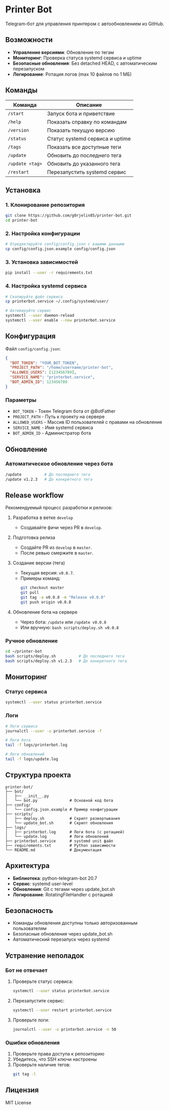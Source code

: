 ﻿# Printer Bot

Telegram-бот для управления принтером с автообновлением из GitHub.

## Возможности

- **Управление версиями**: Обновление по тегам
- **Мониторинг**: Проверка статуса systemd сервиса и uptime
- **Безопасные обновления**: Без detached HEAD, с автоматическим перезапуском
- **Логирование**: Ротация логов (max 10 файлов по 1 МБ)

## Команды

| Команда | Описание |
|---------|----------|
| `/start` | Запуск бота и приветствие |
| `/help` | Показать справку по командам |
| `/version` | Показать текущую версию |
| `/status` | Статус systemd сервиса и uptime |
| `/tags` | Показать все доступные теги |
| `/update` | Обновить до последнего тега |
| `/update <tag>` | Обновить до указанного тега |
| `/restart` | Перезапустить systemd сервис |

## Установка

### 1. Клонирование репозитория

```bash
git clone https://github.com/g0rjelin85/printer-bot.git
cd printer-bot
```

### 2. Настройка конфигурации

```bash
# Отредактируйте config/config.json с вашими данными
cp config/config.json.example config/config.json
```

### 3. Установка зависимостей

```bash
pip install --user -r requirements.txt
```

### 4. Настройка systemd сервиса

```bash
# Скопируйте файл сервиса
cp printerbot.service ~/.config/systemd/user/

# Активируйте сервис
systemctl --user daemon-reload
systemctl --user enable --now printerbot.service
```

## Конфигурация

Файл `config/config.json`:

```json
{
  "BOT_TOKEN": "YOUR_BOT_TOKEN",
  "PROJECT_PATH": "/home/username/printer-bot",
  "ALLOWED_USERS": [123456789],
  "SERVICE_NAME": "printerbot.service",
  "BOT_ADMIN_ID": 123456789
}
```

### Параметры

- `BOT_TOKEN` - Токен Telegram бота от @BotFather
- `PROJECT_PATH` - Путь к проекту на сервере
- `ALLOWED_USERS` - Массив ID пользователей с правами на обновление
- `SERVICE_NAME` - Имя systemd сервиса
- `BOT_ADMIN_ID` - Администратор бота

## Обновление

### Автоматическое обновление через бота

```bash
/update          # До последнего тега
/update v1.2.3   # До конкретного тега
```

## Release workflow

Рекомендуемый процесс разработки и релизов:

1) Разработка в ветке `develop`
   - Создавайте фичи через PR в `develop`.

2) Подготовка релиза
   - Создайте PR из `develop` в `master`.
   - После ревью смержите в `master`.

3) Создание версии (тега)
   - Текущая версия: `v0.0.7`.
   - Примеры команд:
     ```bash
     git checkout master
     git pull
     git tag -a v0.0.8 -m "Release v0.0.8"
     git push origin v0.0.8
     ```

4) Обновление бота на сервере
   - Через бота: `/update` или `/update v0.0.8`
   - Или вручную: `bash scripts/deploy.sh v0.0.8`

### Ручное обновление

```bash
cd ~/printer-bot
bash scripts/deploy.sh          # До последнего тега
bash scripts/deploy.sh v1.2.3   # До конкретного тега
```

## Мониторинг

### Статус сервиса

```bash
systemctl --user status printerbot.service
```

### Логи

```bash
# Логи сервиса
journalctl --user -u printerbot.service -f

# Логи бота
tail -f logs/printerbot.log

# Логи обновлений
tail -f logs/update.log
```

## Структура проекта

```
printer-bot/
├── bot/
│   ├── __init__.py
│   └── bot.py              # Основной код бота
├── config/
│   └── config.json.example # Пример конфигурации
├── scripts/
│   ├── deploy.sh           # Скрипт развертывания
│   └── update_bot.sh       # Скрипт обновления
├── logs/
│   ├── printerbot.log      # Логи бота (с ротацией)
│   └── update.log          # Логи обновлений
├── printerbot.service      # systemd unit файл
├── requirements.txt        # Python зависимости
└── README.md               # Документация
```

## Архитектура

- **Библиотека**: python-telegram-bot 20.7
- **Сервис**: systemd user-level
- **Обновления**: Git с тегами через update_bot.sh
- **Логирование**: RotatingFileHandler с ротацией

## Безопасность

- Команды обновления доступны только авторизованным пользователям
- Безопасные обновления через update_bot.sh
- Автоматический перезапуск через systemd

## Устранение неполадок

### Бот не отвечает

1. Проверьте статус сервиса:
   ```bash
   systemctl --user status printerbot.service
   ```

2. Перезапустите сервис:
   ```bash
   systemctl --user restart printerbot.service
   ```

3. Проверьте логи:
   ```bash
   journalctl --user -u printerbot.service -n 50
   ```

### Ошибки обновления

1. Проверьте права доступа к репозиторию
2. Убедитесь, что SSH ключи настроены
3. Проверьте наличие тегов:
   ```bash
   git tag -l
   ```

## Лицензия

MIT License